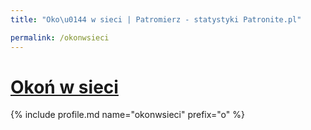 ```yaml
---
title: "Oko\u0144 w sieci | Patromierz - statystyki Patronite.pl"

permalink: /okonwsieci
---
```


# [Okoń w sieci](https://patronite.pl/okonwsieci)

{% include profile.md name="okonwsieci" prefix="o" %}
